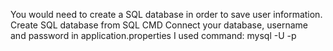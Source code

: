 You would need to create a SQL database in order to save user information.
Create SQL database from SQL CMD
Connect your database, username and password in application.properties
I used command: mysql -U <username> -p
